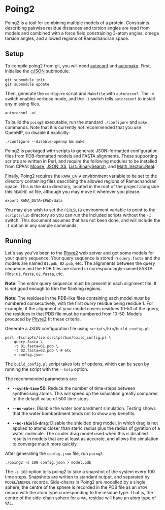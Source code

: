 # Poing2

Poing2 is a tool for combining multiple models of a protein. Constraints
describing pairwise residue distances and torsion angles are read from models
and combined with a force field constraining 3-atom angles, omega torsion
angles, and allowed regions of Ramachandran space.

## Setup

To compile poing2 from git, you will need [autoconf] and [automake]. First,
initialise the [cJSON] submodule:
```
git submodule init
git submodule update
```

Then, generate the `configure` script and `Makefile` with `autoreconf`. The
`-v` switch enables verbose mode, and the `-i` switch tells `autoreconf` to
install any missing files.
```
autoreconf -vi
```

To build the `poing2` executable, run the standard `./configure` and `make`
commands. Note that it is currently *not* recommended that you use OpenMP, so
disable it explicitly:
```
./configure --disable-openmp && make
```

Poing2 is packaged with scripts to generate JSON-formatted configuration files
from PDB-formatted models and FASTA alignments. These supporting scripts are
written in Perl, and require the following modules to be installed from CPAN:
[Moose][moose], [JSON::XS][json-xs], [List::BinarySearch][list-binarysearch],
and [Math::Vector::Real][math-vector-real].

Finally, Poing2 requires the `RAMA_DATA` environment variable to be set to the
directory containing files describing the allowed regions of Ramachandran
space. This is the `data` directory, located in the root of the project
alongside this `README.md` file, although you may move it wherever you please.
```
export RAMA_DATA=$PWD/data
```

You may also wish to set the `PERL5LIB` environment variable to point to the
`scripts/lib` directory so you can run the included scripts without the `-I`
switch. This document assumes that has not been done, and will include the `-I`
option in any sample commands.

## Running

Let's say you've been to the [Phyre2][phyre2] web server and got some models
for your query sequence. Your query sequence is stored in `query.fasta` and the
models are named `01.pdb`, `02.pdb`, etc. The alignments between the query
sequence and the PDB files are stored in correspondingly-named FASTA files:
`01.fasta`, `02.fasta`, etc.

**Note**: The *entire* query sequence must be present in each alignment file.
It is *not* good enough to trim the flanking regions.

**Note**: The residues in the PDB-like files containing each model *must* be
numbered consecutively, with the first *query* residue being residue 1. For
example, if the alignment of your model covers residues 10-50 of the query, the
residues in that PDB file must be numbered from 10-50. Models produced by
[Phyre2][phyre2] fit these criteria.

Generate a JSON configuration file using `scripts/bin/build_config.pl`:
```
perl -Iscripts/lib scritps/bin/build_config.pl \
    query.fasta \
    -t 01.fasta=01.pdb \
    -t 02.fasta=02.pdb \ # etc
    > config.json
```
    
The `build_config.pl` script takes lots of options, which can be seen by
running the script with the `--help` option.

The recommended parameters are:

+ **`--synth-time` 50**: Reduce the number of time-steps between synthesising
  atoms.  This will speed up the simulation greatly compared to the default
  value of 500 time steps.

+ **`--no-water`**: Disable the water bombardment simulation. Testing shows that
  the water bombardment tends not to show any benefits.

+ **`--no-shield-drag`**: Disable the shielded drag model, in which drag is not
  applied to atoms closer than steric radius plus the radius of gyration of a
  water molecule. The cruder drag model used when this is disabled results in
  models that are at least as accurate, and allows the simulation to converge
  much more quickly.

After generating the `config.json` file, run `poing2`:
```
./poing2 -s 100 config.json > model.pdb
```

The `-s 100` option tells poing2 to take a snapshot of the system every 100
time steps. Snapshots are written to standard output, and separated by
`MODEL`/`ENDMDL` records. Side-chains in Poing2 are modelled by a single
sphere, the centre of the sphere is recorded in the PDB file as an `ATOM`
record with the atom type corresponding to the residue type. That is, the
centre of the side-chain sphere for a `VAL` residue will have an atom type
of `VAL`.

[autoconf]: https://www.gnu.org/software/autoconf/autoconf.html
[automake]: https://www.gnu.org/software/automake/
[cJSON]: https://github.com/DaveGamble/cJSON
[math-vector-real]: http://search.cpan.org/~salva/Math-Vector-Real-0.17/lib/Math/Vector/Real.pm
[list-binarysearch]: http://search.cpan.org/~davido/List-BinarySearch-0.25/lib/List/BinarySearch.pm
[json-xs]: http://search.cpan.org/~mlehmann/JSON-XS-3.02/XS.pm
[moose]: http://search.cpan.org/~ether/Moose-2.2010/lib/Moose.pm
[phyre2]: http://www.sbg.bio.ic.ac.uk/phyre2/
